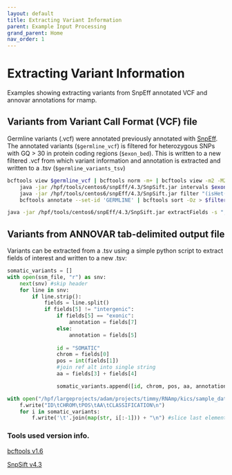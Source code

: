 ```yaml
---
layout: default
title: Extracting Variant Information
parent: Example Input Processing
grand_parent: Home
nav_order: 1
---
```

# Extracting Variant Information
Examples showing extracting variants from SnpEff annotated VCF and annovar annotations for rnamp.
## Variants from Variant Call Format (VCF) file
Germline variants (.vcf) were annotated previously annotated with [SnpEff](http://pcingola.github.io/SnpEff/). The annotated variants (`$germline_vcf`) is filtered for heterozygous SNPs with GQ > 30 in protein coding regions (`$exon_bed`). This is written to a new filtered .vcf from which variant information and annotation is extracted and written to a .tsv (`$germline_variants_tsv`)

```bash
bcftools view $germline_vcf | bcftools norm -m+ | bcftools view -m2 -M2 -v snps | \
    java -jar /hpf/tools/centos6/snpEff/4.3/SnpSift.jar intervals $exon_bed | \
    java -jar /hpf/tools/centos6/snpEff/4.3/SnpSift.jar filter "(isHet(GEN[0]) & (GEN[0].GQ > 30))" | \
    bcftools annotate --set-id 'GERMLINE' | bcftools sort -Oz > $filtered_vcf; tabix -p vcf $filtered_vcf

java -jar /hpf/tools/centos6/snpEff/4.3/SnpSift.jar extractFields -s "," $3 ID CHROM POS REF ALT ANN[*].EFFECT > $germline_variants_tsv

```

## Variants from ANNOVAR tab-delimited output file
Variants can be extracted from a .tsv using a simple python script to extract fields of interest and written to a new .tsv:

```python
somatic_variants = []
with open(ssm_file, "r") as snv:
    next(snv) #skip header
    for line in snv:
        if line.strip():
            fields = line.split()
            if fields[5] != "intergenic":
                if fields[5] == "exonic":
                    annotation = fields[7]
                else:
                    annotation = fields[5]
                
                id = "SOMATIC"
                chrom = fields[0]
                pos = int(fields[1])
                #join ref alt into single string
                aa = fields[3] + fields[4]

                somatic_variants.append([id, chrom, pos, aa, annotation])

with open("/hpf/largeprojects/adam/projects/timmy/RNAmp/kics/sample_data/variants.txt", "w") as f:
    f.write("ID\tCHROM\tPOS\tAA\tCLASSIFICATION\n")
    for i in somatic_variants:
        f.write('\t'.join(map(str, i[:-1])) + "\n") #slice last element used for sorting
```

### Tools used version info.
[bcftools v1.6](http://www.htslib.org/doc/1.6/bcftools.html)

[SnpSift v4.3](http://pcingola.github.io/SnpEff/)

